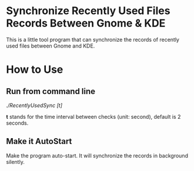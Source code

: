 Synchronize Recently Used Files Records Between Gnome & KDE
=======================================

This is a little tool program that can synchronize the records of recently used files between Gnome and KDE.

# How to Use #

## Run from command line ##

*./RecentlyUsedSync [t]*

__t__  stands for the time interval between checks (unit: second), default is 2 seconds.

## Make it AutoStart ##
Make the program auto-start. It will synchronize the records in  background silently.


